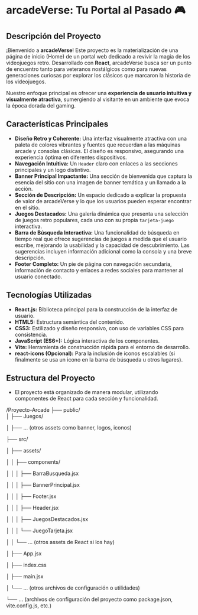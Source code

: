 # arcadeVerse: Tu Portal al Pasado 🎮

## Descripción del Proyecto

¡Bienvenido a **arcadeVerse**! Este proyecto es la materialización de una página de inicio (Home) de un portal web dedicado a revivir la magia de los videojuegos retro. Desarrollado con **React**, arcadeVerse busca ser un punto de encuentro tanto para veteranos nostálgicos como para nuevas generaciones curiosas por explorar los clásicos que marcaron la historia de los videojuegos.

Nuestro enfoque principal es ofrecer una **experiencia de usuario intuitiva y visualmente atractiva**, sumergiendo al visitante en un ambiente que evoca la época dorada del gaming.

## Características Principales

* **Diseño Retro y Coherente:** Una interfaz visualmente atractiva con una paleta de colores vibrantes y fuentes que recuerdan a las máquinas arcade y consolas clásicas. El diseño es responsivo, asegurando una experiencia óptima en diferentes dispositivos.
* **Navegación Intuitiva:** Un `Header` claro con enlaces a las secciones principales y un logo distintivo.
* **Banner Principal Impactante:** Una sección de bienvenida que captura la esencia del sitio con una imagen de banner temática y un llamado a la acción.
* **Sección de Descripción:** Un espacio dedicado a explicar la propuesta de valor de arcadeVerse y lo que los usuarios pueden esperar encontrar en el sitio.
* **Juegos Destacados:** Una galería dinámica que presenta una selección de juegos retro populares, cada uno con su propia `tarjeta-juego` interactiva.
* **Barra de Búsqueda Interactiva:** Una funcionalidad de búsqueda en tiempo real que ofrece sugerencias de juegos a medida que el usuario escribe, mejorando la usabilidad y la capacidad de descubrimiento. Las sugerencias incluyen información adicional como la consola y una breve descripción.
* **Footer Completo:** Un pie de página con navegación secundaria, información de contacto y enlaces a redes sociales para mantener al usuario conectado.

## Tecnologías Utilizadas

* **React.js:** Biblioteca principal para la construcción de la interfaz de usuario.
* **HTML5:** Estructura semántica del contenido.
* **CSS3:** Estilizado y diseño responsivo, con uso de variables CSS para consistencia.
* **JavaScript (ES6+):** Lógica interactiva de los componentes.
* **Vite:** Herramienta de construcción rápida para el entorno de desarrollo.
* **react-icons (Opcional):** Para la inclusión de iconos escalables (si finalmente se usa un icono en la barra de búsqueda u otros lugares).

## Estructura del Proyecto

* El proyecto está organizado de manera modular, utilizando componentes de React para cada sección y funcionalidad.

/Proyecto-Arcade
├── public/                 
│   ├── Juegos/             

│   ├── ... (otros assets como banner, logos, iconos)

├── src/

│   ├── assets/

│   │   ├── components/     

│   │   │   ├── BarraBusqueda.jsx

│   │   │   ├── BannerPrincipal.jsx

│   │   │   ├── Footer.jsx

│   │   │   ├── Header.jsx

│   │   │   ├── JuegosDestacados.jsx

│   │   │   └── JuegoTarjeta.jsx

│   │   └── ... (otros assets de React si los hay)

│   ├── App.jsx             

│   ├── index.css           

│   ├── main.jsx            

│   └── ... (otros archivos de configuración o utilidades)

└── ... (archivos de configuración del proyecto como package.json, vite.config.js, etc.)
